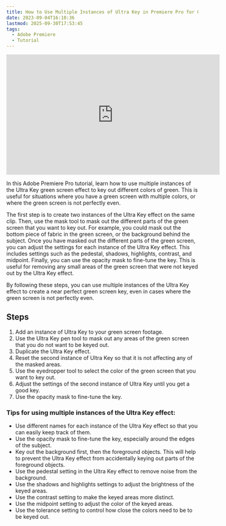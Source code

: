 ```yaml
---
title: How to Use Multiple Instances of Ultra Key in Premiere Pro for Green Screen Keying
date: 2023-09-04T16:10:36
lastmod: 2025-09-30T17:53:45
tags:
  - Adobe Premiere
  - Tutorial
---
```


<div class="iframe-16-9-container">
<iframe class="youTubeIframe" width="560" height="315" src="https://www.youtube.com/embed/d4O4HeDTXCw?si=PW5PmPTeHZrsVWPa" title="YouTube video player" frameborder="0" allow="accelerometer; autoplay; clipboard-write; encrypted-media; gyroscope; picture-in-picture; web-share" referrerpolicy="strict-origin-when-cross-origin" allowfullscreen></iframe>
</div>

In this Adobe Premiere Pro tutorial, learn how to use multiple instances of the Ultra Key green screen effect to key out different colors of green. This is useful for situations where you have a green screen with multiple colors, or where the green screen is not perfectly even.

The first step is to create two instances of the Ultra Key effect on the same clip. Then, use the mask tool to mask out the different parts of the green screen that you want to key out. For example, you could mask out the bottom piece of fabric in the green screen, or the background behind the subject. Once you have masked out the different parts of the green screen, you can adjust the settings for each instance of the Ultra Key effect. This includes settings such as the pedestal, shadows, highlights, contrast, and midpoint. Finally, you can use the opacity mask to fine-tune the key. This is useful for removing any small areas of the green screen that were not keyed out by the Ultra Key effect.

By following these steps, you can use multiple instances of the Ultra Key effect to create a near perfect green screen key, even in cases where the green screen is not perfectly even.

## Steps

1. Add an instance of Ultra Key to your green screen footage.
2. Use the Ultra Key pen tool to mask out any areas of the green screen that you do not want to be keyed out.
3. Duplicate the Ultra Key effect.
4. Reset the second instance of Ultra Key so that it is not affecting any of the masked areas.
5. Use the eyedropper tool to select the color of the green screen that you want to key out.
6. Adjust the settings of the second instance of Ultra Key until you get a good key.
7. Use the opacity mask to fine-tune the key.

### Tips for using multiple instances of the Ultra Key effect:

- Use different names for each instance of the Ultra Key effect so that you can easily keep track of them.
- Use the opacity mask to fine-tune the key, especially around the edges of the subject.
- Key out the background first, then the foreground objects. This will help to prevent the Ultra Key effect from accidentally keying out parts of the foreground objects.
- Use the pedestal setting in the Ultra Key effect to remove noise from the background.
- Use the shadows and highlights settings to adjust the brightness of the keyed areas.
- Use the contrast setting to make the keyed areas more distinct.
- Use the midpoint setting to adjust the color of the keyed areas.
- Use the tolerance setting to control how close the colors need to be to be keyed out.
